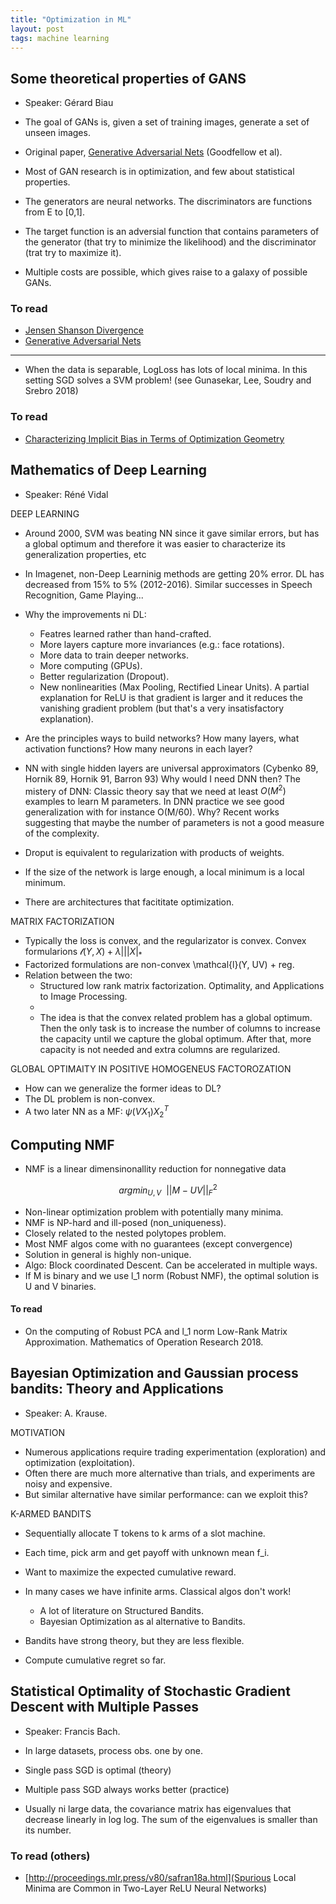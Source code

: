 ```yaml
---
title: "Optimization in ML"
layout: post
tags: machine learning
---
```


Some theoretical properties of GANS
------------
* Speaker: Gérard Biau

* The goal of GANs is, given a set of training images, generate a set of unseen images.
* Original paper, [Generative Adversarial Nets](https://papers.nips.cc/paper/5423-generative-adversarial-nets) (Goodfellow et al). 
* Most of GAN research is in optimization, and few about statistical properties.

* The generators are neural networks. The discriminators are functions from E to [0,1].
* The target function is an adversial function that contains parameters of the generator (that try to minimize the likelihood) and the discriminator (trat try to maximize it). 
* Multiple costs are possible, which gives raise to a galaxy of possible GANs.

### To read

* [Jensen Shanson Divergence](https://en.wikipedia.org/wiki/Jensen%E2%80%93Shannon_divergence) 
* [Generative Adversarial Nets](https://papers.nips.cc/paper/5423-generative-adversarial-nets)


--------

* When the data is separable, LogLoss has lots of local minima. In this setting SGD solves a SVM problem! (see Gunasekar, Lee, Soudry and Srebro 2018)

### To read 

* [Characterizing Implicit Bias in Terms of Optimization Geometry
](http://proceedings.mlr.press/v80/gunasekar18a.html)


## Mathematics of Deep Learning 
* Speaker: Réné Vidal

DEEP LEARNING

* Around 2000, SVM was beating NN since it gave similar errors, but has a global optimum and therefore it was easier to characterize its generalization properties, etc
* In Imagenet, non-Deep Learninig methods are getting 20% error. DL has decreased from 15% to 5% (2012-2016). Similar successes in Speech Recognition, Game Playing...
* Why the improvements ni DL:
   * Featres learned rather than hand-crafted.
   * More layers capture more invariances (e.g.: face rotations).
   * More data to train deeper networks.
   * More computing (GPUs).
   * Better regularization (Dropout).
   * New nonlinearities (Max Pooling, Rectified Linear Units). A partial explanation for ReLU is that gradient is larger and it reduces the vanishing gradient problem (but that's a very insatisfactory explanation).
* Are the principles ways to build networks?  How many layers, what activation functions? How many neurons in each layer?
* NN with single hidden layers are universal approximators (Cybenko 89, Hornik 89, Hornik 91, Barron 93) Why would I need DNN then? The mistery of DNN: Classic theory say that we need at least $O(M^2)$ examples to learn M parameters. In DNN practice we see good generalization with for instance O(M/60). Why? Recent works suggesting that maybe the number of parameters is not a good measure of the complexity.

* Droput is equivalent to regularization with products of weights.
* If the size of the network is large enough, a local minimum is a local minimum.
* There are architectures that facititate optimization.


MATRIX FACTORIZATION

* Typically the loss is convex, and the regularizator is convex.
Convex formularions $\mathcal{l}(Y,X) + \lambda |||X|_*$
* Factorized formulations are non-convex \mathcal{l}(Y, UV) + reg.
* Relation between the two: 
    * Structured low rank matrix factorization. Optimality, and Applications to Image Processing.
    * 
    * The idea is that the convex related problem has a global optimum. Then the only task is to increase the number of columns to increase the capacity until we capture the global optimum. After that, more capacity is not needed and extra columns are regularized. 

GLOBAL OPTIMAITY IN POSITIVE HOMOGENEUS FACTOROZATION

* How can we generalize the former ideas to DL?
* The DL problem is non-convex.
* A two later NN as a MF: $\psi(VX_1) X_2^T$

## Computing NMF

* NMF is a linear dimensinonallity reduction for nonnegative data

$$
argmin_{U,V}~~||M - UV||^2_F
$$

* Non-linear optimization problem with potentially many minima.
* NMF is NP-hard and ill-posed (non_uniqueness).
* Closely related to the nested polytopes problem.
* Most NMF algos come with no guarantees (except convergence)
* Solution in general is highly non-unique.
* Algo: Block coordinated Descent. Can be accelerated in multiple ways.
* If M is binary and we use l_1 norm (Robust NMF), the optimal solution is U and V binaries. 

#### To read

* On the computing of Robust PCA and l_1 norm Low-Rank Matrix Approximation. Mathematics of Operation Research 2018.


## Bayesian Optimization and Gaussian process bandits: Theory and Applications
* Speaker: A. Krause.

MOTIVATION

* Numerous applications require trading experimentation (exploration) and optimization (exploitation).
* Often there are much more alternative than trials, and experiments are noisy and expensive.
* But similar alternative have similar performance: can we exploit this?

K-ARMED BANDITS

* Sequentially allocate T tokens to k arms of a slot machine.
* Each time, pick arm and get payoff with unknown mean f_i.
* Want to maximize the expected cumulative reward.

* In many cases we have infinite arms. Classical algos don't work!
   * A lot of literature on Structured Bandits.
   * Bayesian Optimization as al alternative to Bandits.

* Bandits have strong theory, but they are less flexible.

* Compute cumulative regret so far.
   

## Statistical Optimality of Stochastic Gradient Descent with Multiple Passes
* Speaker: Francis Bach.

* In large datasets, process obs. one by one.
* Single pass SGD is optimal (theory)
* Multiple pass SGD always works better (practice)

* Usually ni large data, the covariance matrix has eigenvalues that decrease linearly in log log. The sum of the eigenvalues is smaller than its number.

### To read (others)
* [http://proceedings.mlr.press/v80/safran18a.html](Spurious Local Minima are Common in Two-Layer ReLU Neural Networks)
